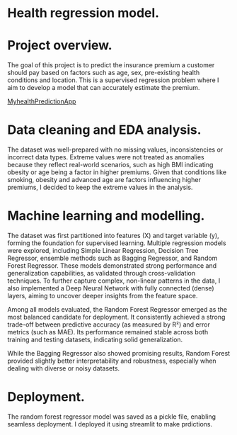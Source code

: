 
# Health regression model.

# Project overview.
The goal of this project is to predict the insurance premium a customer should pay based on factors such as age, sex, pre-existing health conditions and location. This is a supervised regression problem where I aim to develop a model that can accurately estimate the premium.

[MyhealthPredictionApp](https://health-insurance-regression-dectbgpdzz3dxxjwguaz5f.streamlit.app/)

# Data cleaning and EDA analysis.
The dataset was well-prepared with no missing values, inconsistencies or incorrect data types. Extreme values were not treated as anomalies because they reflect real-world scenarios, such as high BMI indicating obesity or age being a factor in higher premiums. Given that conditions like smoking, obesity and advanced age are factors influencing higher premiums, I decided to keep the extreme values in the analysis.

# Machine learning and modelling.
The dataset was first partitioned into features (X) and target variable (y), forming the foundation for supervised learning. Multiple regression models were explored, including Simple Linear Regression, Decision Tree Regressor, ensemble methods such as Bagging Regressor, and Random Forest Regressor. These models demonstrated strong performance and generalization capabilities, as validated through cross-validation techniques.
To further capture complex, non-linear patterns in the data, I also implemented a Deep Neural Network with fully connected (dense) layers, aiming to uncover deeper insights from the feature space.

Among all models evaluated, the Random Forest Regressor emerged as the most balanced candidate for deployment. It consistently achieved a strong trade-off between predictive accuracy (as measured by R²) and error metrics (such as MAE). Its performance remained stable across both training and testing datasets, indicating solid generalization.

While the Bagging Regressor also showed promising results, Random Forest provided slightly better interpretability and robustness, especially when dealing with diverse or noisy datasets.

# Deployment.
The random forest regressor model was saved as a pickle file, enabling seamless deployment. I deployed it using streamlit to make prdictions.

